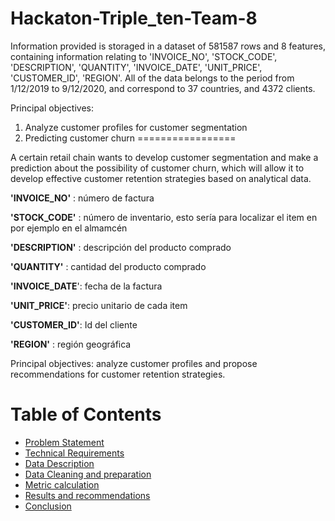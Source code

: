 # Hackaton-Triple_ten-Team-8

Information provided is storaged in a dataset of 581587 rows and 8 features, containing information relating to 'INVOICE_NO', 'STOCK_CODE', 'DESCRIPTION', 'QUANTITY', 'INVOICE_DATE', 'UNIT_PRICE', 'CUSTOMER_ID', 'REGION'. All of the data belongs to the period from 1/12/2019 to 9/12/2020, and correspond to 37 countries, and 4372 clients.

Principal objectives: 
1. Analyze customer profiles for customer segmentation 
2. Predicting customer churn
=================

A certain retail chain wants to develop customer segmentation and make a prediction about the possibility of customer churn, which will allow it to develop effective customer retention strategies based on analytical data.

**'INVOICE_NO'** : número de factura 

**'STOCK_CODE'** : número de inventario, esto sería para localizar el item en por ejemplo en el almamcén 

**'DESCRIPTION'** : descripción del producto comprado 

**'QUANTITY'** : cantidad del producto comprado

**'INVOICE_DATE**': fecha de la factura 

**'UNIT_PRICE'**: precio unitario de cada item

**'CUSTOMER_ID'**: Id del cliente

**'REGION'** : región geográfica 

Principal objectives: analyze customer profiles and propose recommendations for customer retention strategies.

# Table of Contents
* [Problem Statement](#problem)
* [Technical Requirements](#technical)
* [Data Description](#data)
* [Data Cleaning and preparation](#preparation)
* [Metric calculation](#metric)
* [Results and recommendations](#observations)
* [Conclusion](#conclusion)
